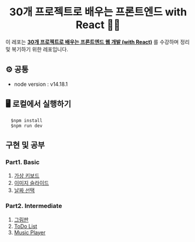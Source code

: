 <h1 align="center">30개 프로젝트로 배우는 프론트엔드 with React 🧑‍💻</h1>

이 레포는 **[30개 프로젝트로 배우는 프론트엔드 웹 개발 (with React)](https://fastcampus.co.kr/dev_online_fefinal)** 를 수강하며 정리 및 복기하기 위한 레포입니다.

## ⚙️ 공통
- node version : v14.18.1

## 🖥 로컬에서 실행하기
```shell
  $npm install
  $npm run dev
```

## 구현 및 공부

### Part1. Basic

1. [가상 키보드](https://github.com/JewonYeon/30-react-project-fastcampus/tree/master/Part1/1.virtual-keyboard)
2. [이미지 슬라이드](https://github.com/JewonYeon/30-react-project-fastcampus/tree/master/Part1/2.image-slider)
3. [날짜 선택](https://github.com/JewonYeon/30-react-project-fastcampus/tree/master/Part1/3.date-picker)

### Part2. Intermediate

1. [그림판](https://github.com/JewonYeon/30-react-project-fastcampus/tree/master/Part2/1.drawing-board)
2. [ToDo List](https://github.com/JewonYeon/30-react-project-fastcampus/tree/master/Part2/2.to-do-list)
3. [Music Player](https://github.com/JewonYeon/30-react-project-fastcampus/tree/master/Part2/3.music-player)
